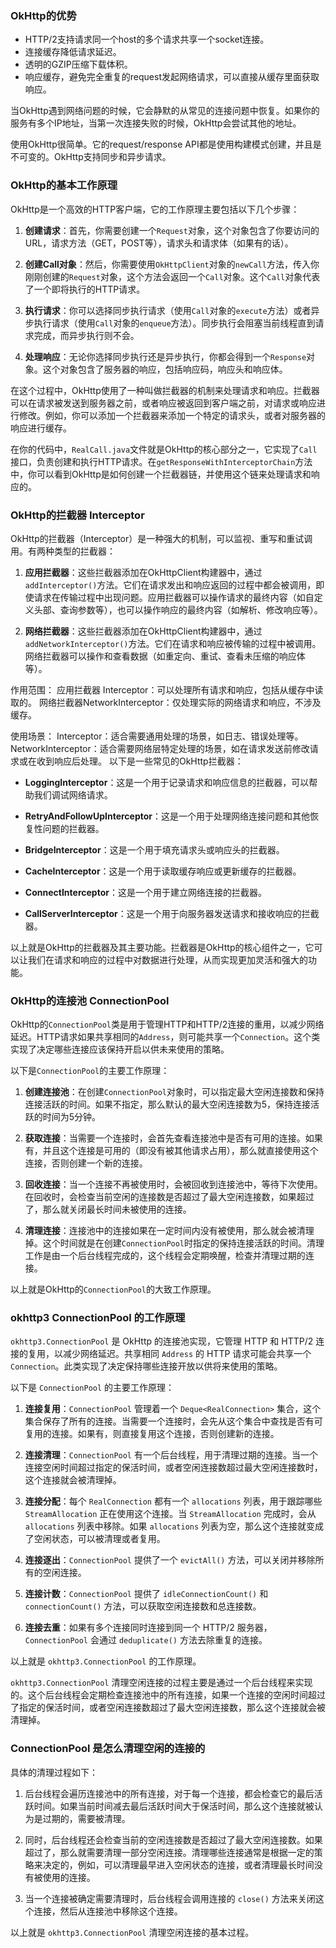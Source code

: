 ### OkHttp的优势

* HTTP/2支持请求同一个host的多个请求共享一个socket连接。
* 连接缓存降低请求延迟。
* 透明的GZIP压缩下载体积。
* 响应缓存，避免完全重复的request发起网络请求，可以直接从缓存里面获取响应。

当OkHttp遇到网络问题的时候，它会静默的从常见的连接问题中恢复。如果你的服务有多个IP地址，当第一次连接失败的时候，OkHttp会尝试其他的地址。

使用OkHttp很简单。它的request/response API都是使用构建模式创建，并且是不可变的。OkHttp支持同步和异步请求。


### OkHttp的基本工作原理

OkHttp是一个高效的HTTP客户端，它的工作原理主要包括以下几个步骤：

1. **创建请求**：首先，你需要创建一个`Request`对象，这个对象包含了你要访问的URL，请求方法（GET，POST等），请求头和请求体（如果有的话）。

2. **创建Call对象**：然后，你需要使用`OkHttpClient`对象的`newCall`方法，传入你刚刚创建的`Request`对象，这个方法会返回一个`Call`对象。这个`Call`对象代表了一个即将执行的HTTP请求。

3. **执行请求**：你可以选择同步执行请求（使用`Call`对象的`execute`方法）或者异步执行请求（使用`Call`对象的`enqueue`方法）。同步执行会阻塞当前线程直到请求完成，而异步执行则不会。

4. **处理响应**：无论你选择同步执行还是异步执行，你都会得到一个`Response`对象。这个对象包含了服务器的响应，包括响应码，响应头和响应体。

在这个过程中，OkHttp使用了一种叫做拦截器的机制来处理请求和响应。拦截器可以在请求被发送到服务器之前，或者响应被返回到客户端之前，对请求或响应进行修改。例如，你可以添加一个拦截器来添加一个特定的请求头，或者对服务器的响应进行缓存。

在你的代码中，`RealCall.java`文件就是OkHttp的核心部分之一，它实现了`Call`接口，负责创建和执行HTTP请求。在`getResponseWithInterceptorChain`方法中，你可以看到OkHttp是如何创建一个拦截器链，并使用这个链来处理请求和响应的。


### OkHttp的拦截器 Interceptor


OkHttp的拦截器（Interceptor）是一种强大的机制，可以监视、重写和重试调用。有两种类型的拦截器：

1. **应用拦截器**：这些拦截器添加在OkHttpClient构建器中，通过`addInterceptor()`方法。它们在请求发出和响应返回的过程中都会被调用，即使请求在传输过程中出现问题。应用拦截器可以操作请求的最终内容（如自定义头部、查询参数等），也可以操作响应的最终内容（如解析、修改响应等）。

2. **网络拦截器**：这些拦截器添加在OkHttpClient构建器中，通过`addNetworkInterceptor()`方法。它们在请求和响应被传输的过程中被调用。网络拦截器可以操作和查看数据（如重定向、重试、查看未压缩的响应体等）。

作用范围：
应用拦截器 Interceptor：可以处理所有请求和响应，包括从缓存中读取的。
网络拦截器NetworkInterceptor：仅处理实际的网络请求和响应，不涉及缓存。

使用场景：
Interceptor：适合需要通用处理的场景，如日志、错误处理等。
NetworkInterceptor：适合需要网络层特定处理的场景，如在请求发送前修改请求或在收到响应后处理。
以下是一些常见的OkHttp拦截器：

- **LoggingInterceptor**：这是一个用于记录请求和响应信息的拦截器，可以帮助我们调试网络请求。

- **RetryAndFollowUpInterceptor**：这是一个用于处理网络连接问题和其他恢复性问题的拦截器。

- **BridgeInterceptor**：这是一个用于填充请求头或响应头的拦截器。

- **CacheInterceptor**：这是一个用于读取缓存响应或更新缓存的拦截器。

- **ConnectInterceptor**：这是一个用于建立网络连接的拦截器。

- **CallServerInterceptor**：这是一个用于向服务器发送请求和接收响应的拦截器。

以上就是OkHttp的拦截器及其主要功能。拦截器是OkHttp的核心组件之一，它可以让我们在请求和响应的过程中对数据进行处理，从而实现更加灵活和强大的功能。



### OkHttp的连接池 ConnectionPool

OkHttp的`ConnectionPool`类是用于管理HTTP和HTTP/2连接的重用，以减少网络延迟。HTTP请求如果共享相同的`Address`，则可能共享一个`Connection`。这个类实现了决定哪些连接应该保持开启以供未来使用的策略。

以下是`ConnectionPool`的主要工作原理：

1. **创建连接池**：在创建`ConnectionPool`对象时，可以指定最大空闲连接数和保持连接活跃的时间。如果不指定，那么默认的最大空闲连接数为5，保持连接活跃的时间为5分钟。

2. **获取连接**：当需要一个连接时，会首先查看连接池中是否有可用的连接。如果有，并且这个连接是可用的（即没有被其他请求占用），那么就直接使用这个连接，否则创建一个新的连接。

3. **回收连接**：当一个连接不再被使用时，会被回收到连接池中，等待下次使用。在回收时，会检查当前空闲的连接数是否超过了最大空闲连接数，如果超过了，那么就关闭最长时间未被使用的连接。

4. **清理连接**：连接池中的连接如果在一定时间内没有被使用，那么就会被清理掉。这个时间就是在创建`ConnectionPool`时指定的保持连接活跃的时间。清理工作是由一个后台线程完成的，这个线程会定期唤醒，检查并清理过期的连接。

以上就是OkHttp的`ConnectionPool`的大致工作原理。

### okhttp3 ConnectionPool 的工作原理

`okhttp3.ConnectionPool` 是 OkHttp 的连接池实现，它管理 HTTP 和 HTTP/2 连接的复用，以减少网络延迟。共享相同 `Address` 的 HTTP 请求可能会共享一个 `Connection`。此类实现了决定保持哪些连接开放以供将来使用的策略。

以下是 `ConnectionPool` 的主要工作原理：

1. **连接复用**：`ConnectionPool` 管理着一个 `Deque<RealConnection>` 集合，这个集合保存了所有的连接。当需要一个连接时，会先从这个集合中查找是否有可复用的连接。如果有，则直接复用这个连接，否则创建新的连接。

2. **连接清理**：`ConnectionPool` 有一个后台线程，用于清理过期的连接。当一个连接空闲时间超过指定的保活时间，或者空闲连接数超过最大空闲连接数时，这个连接就会被清理掉。

3. **连接分配**：每个 `RealConnection` 都有一个 `allocations` 列表，用于跟踪哪些 `StreamAllocation` 正在使用这个连接。当 `StreamAllocation` 完成时，会从 `allocations` 列表中移除。如果 `allocations` 列表为空，那么这个连接就变成了空闲状态，可以被清理或者复用。

4. **连接逐出**：`ConnectionPool` 提供了一个 `evictAll()` 方法，可以关闭并移除所有的空闲连接。

5. **连接计数**：`ConnectionPool` 提供了 `idleConnectionCount()` 和 `connectionCount()` 方法，可以获取空闲连接数和总连接数。

6. **连接去重**：如果有多个连接同时连接到同一个 HTTP/2 服务器，`ConnectionPool` 会通过 `deduplicate()` 方法去除重复的连接。

以上就是 `okhttp3.ConnectionPool` 的工作原理。


`okhttp3.ConnectionPool` 清理空闲连接的过程主要是通过一个后台线程来实现的。这个后台线程会定期检查连接池中的所有连接，如果一个连接的空闲时间超过了指定的保活时间，或者空闲连接数超过了最大空闲连接数，那么这个连接就会被清理掉。

### ConnectionPool 是怎么清理空闲的连接的

具体的清理过程如下：

1. 后台线程会遍历连接池中的所有连接，对于每一个连接，都会检查它的最后活跃时间。如果当前时间减去最后活跃时间大于保活时间，那么这个连接就被认为是过期的，需要被清理。

2. 同时，后台线程还会检查当前的空闲连接数是否超过了最大空闲连接数。如果超过了，那么就需要清理一部分空闲连接。清理哪些连接通常是根据一定的策略来决定的，例如，可以清理最早进入空闲状态的连接，或者清理最长时间没有被使用的连接。

3. 当一个连接被确定需要清理时，后台线程会调用连接的 `close()` 方法来关闭这个连接，然后从连接池中移除这个连接。

以上就是 `okhttp3.ConnectionPool` 清理空闲连接的基本过程。

